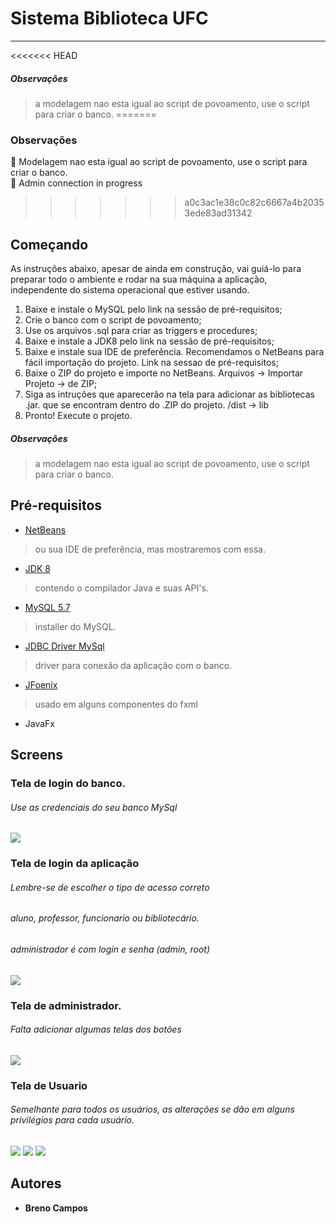 # Sistema Biblioteca UFC
---
<<<<<<< HEAD

##### Observações
> a modelagem nao esta igual ao script de povoamento, use o script para criar o banco.
=======
### Observações
:pushpin: Modelagem nao esta igual ao script de povoamento, use o script para criar o banco.  
:pushpin: Admin connection in progress
>>>>>>> a0c3ac1e38c0c82c6667a4b20353ede83ad31342

## Começando
As instruções abaixo, apesar de ainda em construção, vai guiá-lo para preparar todo o ambiente e rodar na sua máquina a aplicação, independente do sistema operacional que estiver usando.

1. Baixe e instale o MySQL pelo link na sessão de pré-requisitos; 
2. Crie o banco com o script de povoamento;
2. Use os arquivos .sql para criar as triggers e procedures;
3. Baixe e instale a JDK8 pelo link na sessão de pré-requisitos;
4. Baixe e instale sua IDE de preferência. Recomendamos o NetBeans para fácil importação do projeto. Link na sessao de pré-requisitos;
5. Baixe o ZIP do projeto e importe no NetBeans. Arquivos -> Importar Projeto -> de ZIP;
6. Siga as intruções que aparecerão na tela para adicionar as bibliotecas .jar. que se encontram dentro do .ZIP do projeto. /dist -> lib
7. Pronto! Execute o projeto.

##### Observações
> a modelagem nao esta igual ao script de povoamento, use o script para criar o banco.

## Pré-requisitos
* [NetBeans](https://netbeans.org/downloads/)
> ou sua IDE de preferência, mas mostraremos com essa.
* [JDK 8](https://www.oracle.com/technetwork/java/javase/downloads/jdk8-downloads-2133151.html)
> contendo o compilador Java e suas API's.
* [MySQL 5.7](https://dev.mysql.com/downloads/windows/installer/5.7.html)
> installer do MySQL.
* [JDBC Driver MySql](https://dev.mysql.com/downloads/connector/j/)
> driver para conexão da aplicação com o banco.
* [JFoenix](https://github.com/jfoenixadmin/JFoenix) 
> usado em alguns componentes do fxml

* JavaFx

## Screens

### Tela de login do banco.
###### Use as credenciais do seu banco MySql
![](loginBD.png)

### Tela de login da aplicação
###### Lembre-se de escolher o tipo de acesso correto
###### aluno, professor, funcionario ou bibliotecário.
###### administrador é com login e senha (admin, root)
![](loginSys.png)  


### Tela de administrador.
###### Falta adicionar algumas telas dos botões
![](admin.png)

### Tela de Usuario
###### Semelhante para todos os usuários, as alterações se dão em alguns privilégios para cada usuário.
![](user.png)
![](professor.png)
![](funcionario.png)

## Autores
* **Breno Campos**

<!-- talvez tenha que adicionar o FontAwesoneFX -->
